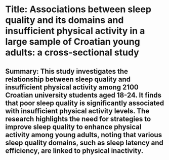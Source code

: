 # Title: Associations between sleep quality and its domains and insufficient physical activity in a large sample of Croatian young adults: a cross-sectional study

## Summary: This study investigates the relationship between sleep quality and insufficient physical activity among 2100 Croatian university students aged 18-24. It finds that poor sleep quality is significantly associated with insufficient physical activity levels. The research highlights the need for strategies to improve sleep quality to enhance physical activity among young adults, noting that various sleep quality domains, such as sleep latency and efficiency, are linked to physical inactivity.
